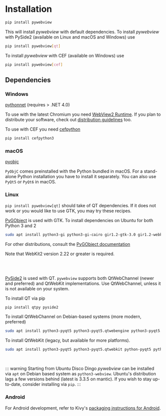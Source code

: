 # Installation

``` bash
pip install pywebview
```

This will install _pywebview_ with default dependencies. To install _pywebview_ with PySide2 (available on Linux and macOS and Windows) use

``` bash
pip install pywebview[qt]
```

To install _pywebview_ with CEF (available on Windows) use

``` bash
pip install pywebview[cef]
```

## Dependencies

### Windows

[pythonnet](https://github.com/pythonnet/pythonnet) (requires > .NET 4.0)

To use with the latest Chromium you need [WebView2 Runtime](https://developer.microsoft.com/en-us/microsoft-edge/webview2/). If you plan to distribute your software, check out [distribution guidelines](https://docs.microsoft.com/en-us/microsoft-edge/webview2/concepts/distribution) too.

To use with CEF you need
[cefpython](https://github.com/cztomczak/cefpython/)

``` bash
pip install cefpython3
```


### macOS

[pyobjc](https://pythonhosted.org/pyobjc/)

`PyObjC` comes preinstalled with the Python bundled in macOS. For a stand-alone Python installation you have to install it separately.
You can also use `PyQt5` or `PyQt6` in macOS.

### Linux

`pip install pywebview[qt]` should take of QT dependencies. If it does not work or you would like to use GTK, you may try these recipes.

[PyGObject](https://pygobject.readthedocs.io/en/latest/) is used with GTK. To install dependencies on Ubuntu for both Python 3 and 2

``` bash
sudo apt install python3-gi python3-gi-cairo gir1.2-gtk-3.0 gir1.2-webkit2-4.1
```

For other distributions, consult the [PyGObject documentation](https://pygobject.readthedocs.io/en/latest/getting_started.html)

Note that WebKit2 version 2.22 or greater is required.

<br/><br/>

[PySide2](https://doc.qt.io/qtforpython-5/) is used with QT. `pywebview` supports both QtWebChannel (newer and preferred) and QtWebKit implementations. Use QtWebChannel, unless it is not available on your system.

To install QT via pip

``` bash
pip install qtpy pyside2
```

To install QtWebChannel on Debian-based systems (more modern, preferred)

``` bash
sudo apt install python3-pyqt5 python3-pyqt5.qtwebengine python3-pyqt5.qtwebchannel libqt5webkit5-dev
```

To install QtWebKit (legacy, but available for more platforms).

``` bash
sudo apt install python3-pyqt5 python3-pyqt5.qtwebkit python-pyqt5 python-pyqt5.qtwebkit libqt5webkit5-dev
```

<br/>

::: warning
Starting from Ubuntu Disco Dingo _pywebview_ can be installed via `apt` on Debian based system as `python3-webview`. Ubuntu's distribution lags a few versions behind (latest is 3.3.5 on mantic). If you wish to stay up-to-date, consider installing via  `pip`.
:::

### Android

For Android development, refer to Kivy's [packaging instructions for Android](https://kivy.org/doc/stable-1.10.1/guide/packaging-android.html).